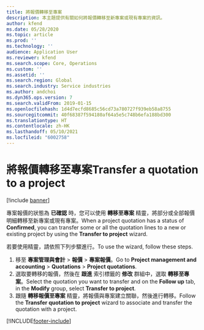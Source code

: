 ```yaml
---
title: 將報價轉移至專案
description: 本主題提供有關如何將報價轉移至新專案或現有專案的資訊。
author: kfend
ms.date: 05/28/2020
ms.topic: article
ms.prod: ''
ms.technology: ''
audience: Application User
ms.reviewer: kfend
ms.search.scope: Core, Operations
ms.custom: ''
ms.assetid: ''
ms.search.region: Global
ms.search.industry: Service industries
ms.author: andchoi
ms.dyn365.ops.version: 7
ms.search.validFrom: 2019-01-15
ms.openlocfilehash: 1d4d7ecfd8685c56cd73a780727f939eb58a8755
ms.sourcegitcommit: 40f68387f594180af64a5e5c748b6efa188bd300
ms.translationtype: HT
ms.contentlocale: zh-HK
ms.lasthandoff: 05/10/2021
ms.locfileid: "6002758"
---
```

# <a name="transfer-a-quotation-to-a-project"></a><span data-ttu-id="26461-103">將報價轉移至專案</span><span class="sxs-lookup"><span data-stu-id="26461-103">Transfer a quotation to a project</span></span>

[!include [banner](../includes/banner.md)]

<span data-ttu-id="26461-104">專案報價的狀態為 **已確認** 時，您可以使用 **轉移至專案** 精靈，將部分或全部報價明細轉移至新專案或現有專案。</span><span class="sxs-lookup"><span data-stu-id="26461-104">When a project quotation has a status of **Confirmed**, you can transfer some or all the quotation lines to a new or existing project by using the **Transfer to project** wizard.</span></span> 

<span data-ttu-id="26461-105">若要使用精靈，請依照下列步驟進行。</span><span class="sxs-lookup"><span data-stu-id="26461-105">To use the wizard, follow these steps.</span></span>

1. <span data-ttu-id="26461-106">移至 **專案管理與會計** > **報價** > **專案報價**。</span><span class="sxs-lookup"><span data-stu-id="26461-106">Go to **Project management and accounting** > **Quotations** > **Project quotations**.</span></span>
2. <span data-ttu-id="26461-107">選取要轉移的報價，然後在 **跟進** 索引標籤的 **修改** 群組中，選取 **轉移至專案**。</span><span class="sxs-lookup"><span data-stu-id="26461-107">Select the quotation you want to transfer and on the **Follow up** tab, in the **Modify** group, select **Transfer to project**.</span></span>
3. <span data-ttu-id="26461-108">跟隨 **轉移報價至專案** 精靈，將報價與專案建立關聯，然後進行轉移。</span><span class="sxs-lookup"><span data-stu-id="26461-108">Follow the **Transfer quotation to project** wizard to associate and transfer the quotation with a project.</span></span>


[!INCLUDE[footer-include](../includes/footer-banner.md)]